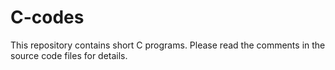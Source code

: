 # C-codes #
This repository contains short C programs.
Please read the comments in the source code files for details.
